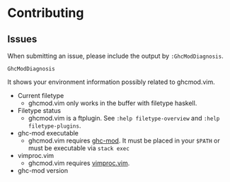 # Contributing

## Issues
When submitting an issue, please include the output by `:GhcModDiagnosis`.

```vim
GhcModDiagnosis
```

It shows your environment information possibly related to ghcmod.vim.

- Current filetype
    - ghcmod.vim only works in the buffer with filetype haskell.
- Filetype status
    - ghcmod.vim is a ftplugin. See `:help filetype-overview` and `:help filetype-plugins`.
- ghc-mod executable
    - ghcmod.vim requires [ghc-mod](https://github.com/kazu-yamamoto/ghc-mod). It must be placed in your `$PATH` or must be executable via `stack exec`
- vimproc.vim
    - ghcmod.vim requires [vimproc.vim](https://github.com/Shougo/vimproc.vim).
- ghc-mod version

